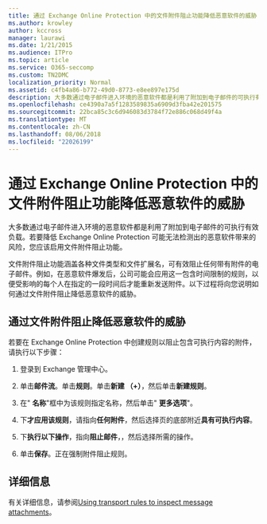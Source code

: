 ```yaml
---
title: 通过 Exchange Online Protection 中的文件附件阻止功能降低恶意软件的威胁
ms.author: krowley
author: kccross
manager: laurawi
ms.date: 1/21/2015
ms.audience: ITPro
ms.topic: article
ms.service: O365-seccomp
ms.custom: TN2DMC
localization_priority: Normal
ms.assetid: c4fb4a86-b772-49d0-8773-e8ee897e175d
description: 大多数通过电子邮件进入环境的恶意软件都是利用了附加到电子邮件的可执行有效负载。若要降低 Exchange Online Protection 可能无法检测出的恶意软件带来的风险，您应该启用文件附件阻止功能。
ms.openlocfilehash: ce4390a7a5f1283589835a6909d3fba42e201575
ms.sourcegitcommit: 22bca85c3c6d946083d3784f72e886c068d49f4a
ms.translationtype: MT
ms.contentlocale: zh-CN
ms.lasthandoff: 08/06/2018
ms.locfileid: "22026199"
---
```

# <a name="reducing-malware-threats-through-file-attachment-blocking-in-exchange-online-protection"></a>通过 Exchange Online Protection 中的文件附件阻止功能降低恶意软件的威胁

大多数通过电子邮件进入环境的恶意软件都是利用了附加到电子邮件的可执行有效负载。若要降低 Exchange Online Protection 可能无法检测出的恶意软件带来的风险，您应该启用文件附件阻止功能。 
  
文件附件阻止功能涵盖各种文件类型和文件扩展名，可有效阻止任何带有附件的电子邮件。例如，在恶意软件爆发后，公司可能会应用这一包含时间限制的规则，以便受影响的每个人在指定的一段时间后才能重新发送附件。以下过程将向您说明如何通过文件附件阻止降低恶意软件的威胁。 
  
## <a name="reducing-malware-threats-through-file-attachment-blocking"></a>通过文件附件阻止降低恶意软件的威胁

若要在 Exchange Online Protection 中创建规则以阻止包含可执行内容的附件，请执行以下步骤：
  
1. 登录到 Exchange 管理中心。
    
2. 单击**邮件流**。单击**规则**。单击**新建 （+）**，然后单击**新建规则**。 
    
3. 在" **名称**"框中为该规则指定名称，然后单击" **更多选项**"。 
    
4. 下**才应用该规则**，请指向**任何附件**，然后选择页的底部附近**具有可执行内容**。 
    
5. 下**执行以下操作**，指向**阻止邮件**，，然后选择所需的操作。 
    
6. 单击**保存**。正在强制附件阻止规则。 
    
## <a name="for-more-information"></a>详细信息

有关详细信息，请参阅[Using transport rules to inspect message attachments](http://technet.microsoft.com/library/c0de687e-e33c-4e8a-b253-771494678795.aspx)。
  

